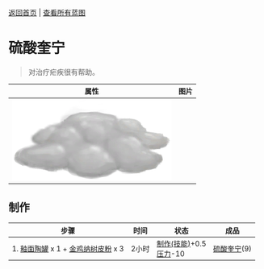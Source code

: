 [返回首页](index.md)   |  [查看所有蓝图](blueprint.md)
# 硫酸奎宁  
> 对治疗疟疾很有帮助。  
  
  属性  |   图片   
 ----  |  ----:   
   |  ![](Sprite/AloeVeraGel.png)   
  
## 制作  
步骤  |  时间  |  状态  |  成品  
----  |  ----  |  ----  |  ----  
1. [釉面陶罐](GlazedVase.md) x 1 + [金鸡纳树皮粉](QuininePowder.md) x 3  |  2小时  |  [制作(技能)](Skill_Crafting.md)+0.5<br>[压力](Stress.md)-10  |  [硫酸奎宁](QuinineSulfate.md)(9)  

